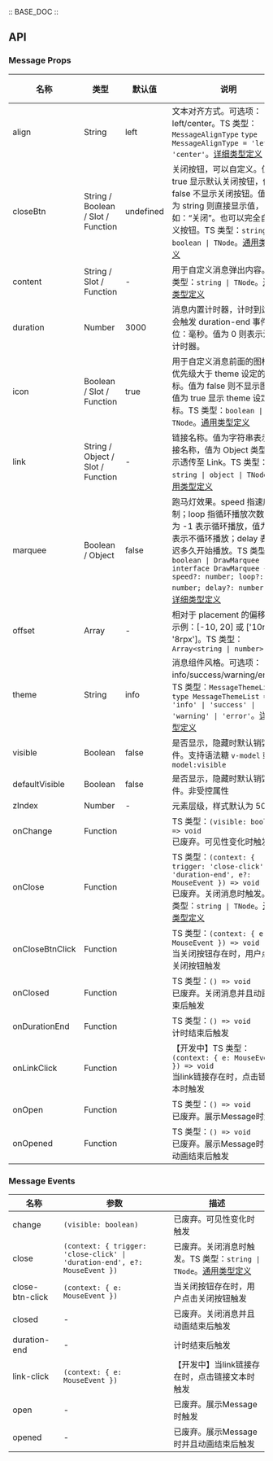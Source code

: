 :: BASE_DOC ::

## API
### Message Props

名称 | 类型 | 默认值 | 说明 | 必传
-- | -- | -- | -- | --
align | String | left | 文本对齐方式。可选项：left/center。TS 类型：`MessageAlignType` `type MessageAlignType = 'left' \| 'center'`。[详细类型定义](https://github.com/Tencent/tdesign-mobile-vue/tree/develop/src/message/type.ts) | N
closeBtn | String / Boolean / Slot / Function | undefined | 关闭按钮，可以自定义。值为 true 显示默认关闭按钮，值为 false 不显示关闭按钮。值类型为 string 则直接显示值，如：“关闭”。也可以完全自定义按钮。TS 类型：`string \| boolean \| TNode`。[通用类型定义](https://github.com/Tencent/tdesign-mobile-vue/blob/develop/src/common.ts) | N
content | String / Slot / Function | - | 用于自定义消息弹出内容。TS 类型：`string \| TNode`。[通用类型定义](https://github.com/Tencent/tdesign-mobile-vue/blob/develop/src/common.ts) | N
duration | Number | 3000 | 消息内置计时器，计时到达时会触发 duration-end 事件。单位：毫秒。值为 0 则表示没有计时器。 | N
icon | Boolean / Slot / Function | true | 用于自定义消息前面的图标，优先级大于 theme 设定的图标。值为 false 则不显示图标，值为 true 显示 theme 设定图标。TS 类型：`boolean \| TNode`。[通用类型定义](https://github.com/Tencent/tdesign-mobile-vue/blob/develop/src/common.ts) | N
link | String / Object / Slot / Function | - | 链接名称。值为字符串表示链接名称，值为 Object 类型，表示透传至 Link。TS 类型：`string \| object \| TNode`。[通用类型定义](https://github.com/Tencent/tdesign-mobile-vue/blob/develop/src/common.ts) | N
marquee | Boolean / Object | false | 跑马灯效果。speed 指速度控制；loop 指循环播放次数，值为 -1 表示循环播放，值为 0 表示不循环播放；delay 表示延迟多久开始播放。TS 类型：`boolean \| DrawMarquee` `interface DrawMarquee { speed?: number; loop?: number; delay?: number }`。[详细类型定义](https://github.com/Tencent/tdesign-mobile-vue/tree/develop/src/message/type.ts) | N
offset | Array | - | 相对于 placement 的偏移量，示例：[-10, 20] 或 ['10rpx', '8rpx']。TS 类型：`Array<string \| number>` | N
theme | String | info | 消息组件风格。可选项：info/success/warning/error。TS 类型：`MessageThemeList` `type MessageThemeList = 'info' \| 'success' \| 'warning' \| 'error'`。[详细类型定义](https://github.com/Tencent/tdesign-mobile-vue/tree/develop/src/message/type.ts) | N
visible | Boolean | false | 是否显示，隐藏时默认销毁组件。支持语法糖 `v-model` 或 `v-model:visible` | N
defaultVisible | Boolean | false | 是否显示，隐藏时默认销毁组件。非受控属性 | N
zIndex | Number | - | 元素层级，样式默认为 5000 | N
onChange | Function |  | TS 类型：`(visible: boolean) => void`<br/>已废弃。可见性变化时触发 | N
onClose | Function |  | TS 类型：`(context: { trigger: 'close-click' \| 'duration-end', e?: MouseEvent }) => void`<br/>已废弃。关闭消息时触发。TS 类型：`string \| TNode`。[通用类型定义](https://github.com/Tencent/tdesign-mobile-vue/blob/develop/src/common.ts) | N
onCloseBtnClick | Function |  | TS 类型：`(context: { e: MouseEvent }) => void`<br/>当关闭按钮存在时，用户点击关闭按钮触发 | N
onClosed | Function |  | TS 类型：`() => void`<br/>已废弃。关闭消息并且动画结束后触发 | N
onDurationEnd | Function |  | TS 类型：`() => void`<br/>计时结束后触发 | N
onLinkClick | Function |  | 【开发中】TS 类型：`(context: { e: MouseEvent }) => void`<br/>当link链接存在时，点击链接文本时触发 | N
onOpen | Function |  | TS 类型：`() => void`<br/>已废弃。展示Message时触发 | N
onOpened | Function |  | TS 类型：`() => void`<br/>已废弃。展示Message时并且动画结束后触发 | N

### Message Events

名称 | 参数 | 描述
-- | -- | --
change | `(visible: boolean)` | 已废弃。可见性变化时触发
close | `(context: { trigger: 'close-click' \| 'duration-end', e?: MouseEvent })` | 已废弃。关闭消息时触发。TS 类型：`string \| TNode`。[通用类型定义](https://github.com/Tencent/tdesign-mobile-vue/blob/develop/src/common.ts)
close-btn-click | `(context: { e: MouseEvent })` | 当关闭按钮存在时，用户点击关闭按钮触发
closed | \- | 已废弃。关闭消息并且动画结束后触发
duration-end | \- | 计时结束后触发
link-click | `(context: { e: MouseEvent })` | 【开发中】当link链接存在时，点击链接文本时触发
open | \- | 已废弃。展示Message时触发
opened | \- | 已废弃。展示Message时并且动画结束后触发
